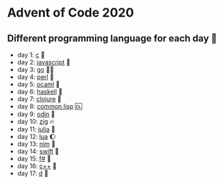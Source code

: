 # Advent of Code 2020
## Different programming language for each day :cowboy_hat_face:

* day 1: [c](https://github.com/sivertjoe/Advent-of-Code/blob/master/2020/day_01/main.c) :older_man:
* day 2: [javascript](https://github.com/sivertjoe/Advent-of-Code/blob/master/2020/day_02/main.js) :bridge_at_night:
* day 3: [go](https://github.com/sivertjoe/Advent-of-Code/blob/master/2020/day_03/main.go) :running_man:
* day 4: [perl](https://github.com/sivertjoe/Advent-of-Code/blob/master/2020/day_04/main.pl) :gem:
* day 5: [ocaml](https://github.com/sivertjoe/Advent-of-Code/blob/master/2020/day_05/main.ml) :camel:
* day 6: [haskell](https://github.com/sivertjoe/Advent-of-Code/blob/master/2020/day_06/main.hs) :mage:
* day 7: [clojure](https://github.com/sivertjoe/Advent-of-Code/blob/master/2020/day_07/main.clj) :test_tube:
* day 8: [common lisp](https://github.com/sivertjoe/Advent-of-Code/blob/master/2020/day_08/main.lisp) :cl:
* day 9: [odin](https://github.com/sivertjoe/Advent-of-Code/blob/master/2020/day_09/main.odin) :meat_on_bone:
* day 10: [zig](https://github.com/sivertjoe/Advent-of-Code/blob/master/2020/day_10/main.zig) :fire:
* day 11: [julia](https://github.com/sivertjoe/Advent-of-Code/blob/master/2020/day_11/main.jl) :dancer:
* day 12: [lua](https://github.com/sivertjoe/Advent-of-Code/blob/master/2020/day_12/main.lua) :moon:
* day 13: [nim](https://github.com/sivertjoe/Advent-of-Code/blob/master/2020/day_13/main.nim) :crown:
* day 14: [swift](https://github.com/sivertjoe/Advent-of-Code/blob/master/2020/day_14/main.swift) :eagle:
* day 15: [f#](https://github.com/sivertjoe/Advent-of-Code/blob/master/2020/day_15/main.fsx) :knife:
* day 16: [c++](https://github.com/sivertjoe/Advent-of-Code/blob/master/2020/day_16/main.cpp) :skunk:
* day 17: [d](https://github.com/sivertjoe/Advent-of-Code/blob/master/2020/day_17/main.d) :dizzy:
